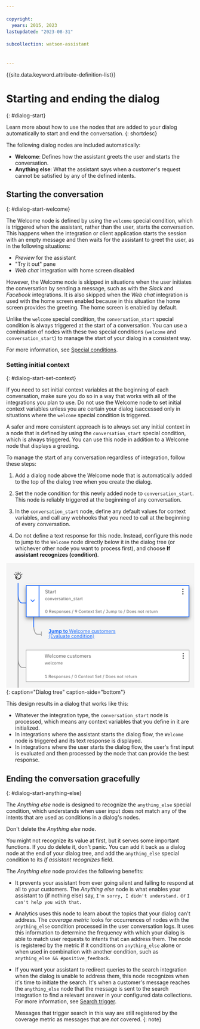 ```yaml
---

copyright:
  years: 2015, 2023
lastupdated: "2023-08-31"

subcollection: watson-assistant


---
```


{{site.data.keyword.attribute-definition-list}}

# Starting and ending the dialog
{: #dialog-start}

Learn more about how to use the nodes that are added to your dialog automatically to start and end the conversation.
{: shortdesc}

The following dialog nodes are included automatically:

- **Welcome**: Defines how the assistant greets the user and starts the conversation.
- **Anything else**: What the assistant says when a customer's request cannot be satisfied by any of the defined intents.

## Starting the conversation
{: #dialog-start-welcome}

The Welcome node is defined by using the `welcome` special condition, which is triggered when the assistant, rather than the user, starts the conversation. This happens when the integration or client application starts the session with an empty message and then waits for the assistant to greet the user, as in the following situations:

- *Preview* for the assistant
- "Try it out" pane
- *Web chat* integration with home screen disabled

However, the Welcome node is skipped in situations when the user initiates the conversation by sending a message, such as with the *Slack* and *Facebook* integrations. It is also skipped when the *Web chat* integration is used with the home screen enabled because in this situation the home screen provides the greeting. The home screen is enabled by default.

Unlike the `welcome` special condition, the `conversation_start` special condition is always triggered at the start of a conversation. You can use a combination of nodes with these two special conditions (`welcome` and `conversation_start`) to manage the start of your dialog in a consistent way.

For more information, see [Special conditions](/docs/watson-assistant?topic=watson-assistant-dialog-overview#dialog-overview-special-conditions).

### Setting initial context
{: #dialog-start-set-context}

If you need to set initial context variables at the beginning of each conversation, make sure you do so in a way that works with all of the integrations you plan to use. Do not use the Welcome node to set initial context variables unless you are certain your dialog isaccessed only in situations where the `welcome` special condition is triggered.

A safer and more consistent approach is to always set any initial context in a node that is defined by using the `conversation_start` special condition, which is always triggered. You can use this node in addition to a Welcome node that displays a greeting.

To manage the start of any conversation regardless of integration, follow these steps:

1.  Add a dialog node above the Welcome node that is automatically added to the top of the dialog tree when you create the dialog.

1.  Set the node condition for this newly added node to `conversation_start`. This node is reliably triggered at the beginning of any conversation.

1.  In the `conversation_start` node, define any default values for context variables, and call any webhooks that you need to call at the beginning of every conversation.

1.  Do not define a text response for this node. Instead, configure this node to jump to the `Welcome` node directly below it in the dialog tree (or whichever other node you want to process first), and choose **If assistant recognizes (condition)**.

![Screenshot of the dialog tree with a conversation_start node jumping to a welcome node below it.](images/dialog-start.png){: caption="Dialog tree" caption-side="bottom"}

This design results in a dialog that works like this:

- Whatever the integration type, the `conversation_start` node is processed, which means any context variables that you define in it are initialized.
- In integrations where the assistant starts the dialog flow, the `Welcome` node is triggered and its text response is displayed.
- In integrations where the user starts the dialog flow, the user's first input is evaluated and then processed by the node that can provide the best response.

## Ending the conversation gracefully
{: #dialog-start-anything-else}

The *Anything else* node is designed to recognize the `anything_else` special condition, which understands when user input does not match any of the intents that are used as conditions in a dialog's nodes.

Don't delete the *Anything else* node. 

You might not recognize its value at first, but it serves some important functions. If you do delete it, don't panic. You can add it back as a dialog node at the end of your dialog tree, and add the `anything_else` special condition to its *If assistant recognizes* field.

The *Anything else* node provides the following benefits:

- It prevents your assistant from ever going silent and failing to respond at all to your customers. The *Anything else* node is what enables your assistant to (if nothing else) say, `I'm sorry, I didn't understand.` or `I can't help you with that.`

- Analytics uses this node to learn about the topics that your dialog can't address. The *coverage metric* looks for occurrences of nodes with the `anything_else` condition processed in the user conversation logs. It uses this information to determine the frequency with which your dialog is able to match user requests to intents that can address them. The node is registered by the metric if it conditions on `anything_else` alone or when used in combination with another condition, such as `anything_else && #positive_feedback`.

- If you want your assistant to redirect queries to the search integration when the dialog is unable to address them, this node recognizes when it's time to initiate the search. It's when a customer's message reaches the `anything_else` node that the message is sent to the search integration to find a relevant answer in your configured data collections. For more information, see [Search trigger](https://test.cloud.ibm.com/docs/watson-assistant?topic=watson-assistant-search-add#search-add-trigger).

   Messages that trigger search in this way are still registered by the coverage metric as messages that are *not* covered.
   {: note}
